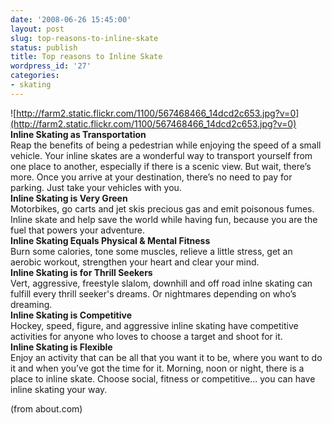 ```yaml
---
date: '2008-06-26 15:45:00'
layout: post
slug: top-reasons-to-inline-skate
status: publish
title: Top reasons to Inline Skate
wordpress_id: '27'
categories:
- skating
---
```


![http://farm2.static.flickr.com/1100/567468466_14dcd2c653.jpg?v=0](http://farm2.static.flickr.com/1100/567468466_14dcd2c653.jpg?v=0)  
**Inline Skating as Transportation**  
Reap the benefits of being a pedestrian while enjoying the speed of a small vehicle. Your inline skates are a wonderful way to transport yourself from one place to another, especially if there is a scenic view. But wait, there’s more. Once you arrive at your destination, there’s no need to pay for parking. Just take your vehicles with you.  
**Inline Skating is Very Green**  
Motorbikes, go carts and jet skis precious gas and emit poisonous fumes. Inline skate and help save the world while having fun, because you are the fuel that powers your adventure.  
**Inline Skating Equals Physical & Mental Fitness**[  
](http://inlineskating.about.com/od/healthbenefits/a/health-benefits.htm) Burn some calories, tone some muscles, relieve a little stress, get an aerobic workout, strengthen your heart and clear your mind.  
**Inline Skating is for Thrill Seekers**  
Vert, aggressive, freestyle slalom, downhill and off road inlne skating can fulfill every thrill seeker's dreams. Or nightmares depending on who’s dreaming.  
**Inline Skating is Competitive**  
Hockey, speed, figure, and aggressive inline skating have competitive activities for anyone who loves to choose a target and shoot for it.  
**Inline Skating is Flexible**  
Enjoy an activity that can be all that you want it to be, where you want to do it and when you’ve got the time for it. Morning, noon or night, there is a place to inline skate. Choose social, fitness or competitive... you can have inline skating your way.  
  
(from about.com)
